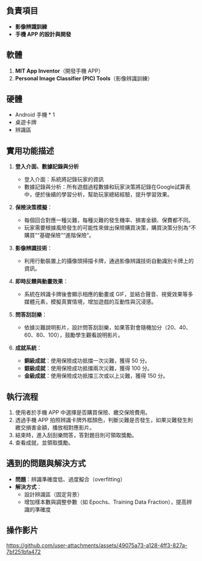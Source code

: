 ## 負責項目

- **影像辨識訓練**
- **手機 APP 的設計與開發**

## 軟體

1. **MIT App Inventor**（開發手機 APP）
2. **Personal Image Classifier (PIC) Tools**（影像辨識訓練）

## 硬體

- Android 手機 * 1
- 桌遊卡牌
- 辨識區

## 實用功能描述

1. **登入介面、數據記錄與分析**
   - 登入介面：系統將記錄玩家的資訊
   - 數據記錄與分析：所有遊戲過程數據和玩家決策將記錄在Google試算表中，便於後續的學習分析，幫助玩家總結經驗，提升學習效果。

3. **保險決策模擬**：
   - 每個回合對應一種災難，每種災難的發生機率、損害金額、保費都不同。
   - 玩家需要根據風險發生的可能性來做出保險購買決策，購買決策分別為“不購買”“基礎保險”“進階保險”。

4. **影像辨識技術**：
   - 利用行動裝置上的攝像頭掃描卡牌，通過影像辨識技術自動識別卡牌上的資訊。

5. **即時反饋與動畫效果**：
   - 系統在辨識卡牌後會顯示相應的動畫或 GIF，並結合聲音、視覺效果等多媒體元素，模擬真實情境，增加遊戲的互動性與沉浸感。

6. **問答刮刮樂**：
   - 依據災難說明影片，設計問答刮刮樂，如果答對會隨機加分（20、40、60、80、100），鼓勵學生觀看說明影片。

7. **成就系統**：
   - **銅級成就**：使用保險成功抵擋一次災難，獲得 50 分。
   - **銀級成就**：使用保險成功抵擋兩次災難，獲得 100 分。
   - **金級成就**：使用保險成功抵擋三次或以上災難，獲得 150 分。

## 執行流程

1. 使用者於手機 APP 中選擇是否購買保險、繳交保險費用。
2. 透過手機 APP 拍照辨識卡牌外框顏色，判斷災難是否發生，如果災難發生則繳交損害金額，播放相對應影片。
3. 結束時，進入刮刮樂問答，答對題目則可領取獎勵。
4. 查看成就，並領取獎勵。

## 遇到的問題與解決方式

- **問題**：辨識準確度低、過度擬合（overfitting）
- **解決方式**：
  - 設計辨識區（固定背景）
  - 增加樣本數與調整參數（如 Epochs、Training Data Fraction），提高辨識的準確度

## 操作影片

https://github.com/user-attachments/assets/49075a73-a128-4ff3-827a-7bf251bfa472

